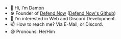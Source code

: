 - 👋 Hi, I’m Damon
- ⚙️ Founder of [Defend Now](https://www.defendnow.org/) ([Defend Now's Github]())
- 👀 I’m interested in Web and Discord Development.
- 📫 How to reach me? Via E-Mail, or Discord.
- 😄 Pronouns: He/Him

<!---
JustGhost-101/JustGhost-101 is a ✨ special ✨ repository because its `README.md` (this file) appears on your GitHub profile.
You can click the Preview link to take a look at your changes.
--->
